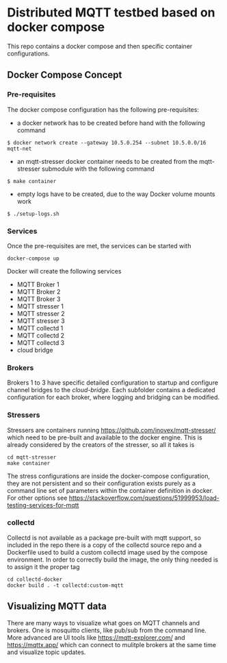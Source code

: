 # Distributed MQTT testbed based on docker compose
This repo contains a docker compose and then specific container configurations.

## Docker Compose Concept
### Pre-requisites
The docker compose configuration has the following pre-requisites:
* a docker network has to be created before hand with the following command
```
$ docker network create --gateway 10.5.0.254 --subnet 10.5.0.0/16 mqtt-net
```
* an mqtt-stresser docker container needs to be created from the mqtt-stresser submodule with the following command
```
$ make container
```
* empty logs have to be created, due to the way Docker volume mounts work
```
$ ./setup-logs.sh
```

### Services
Once the pre-requisites are met, the services can be started with
```
docker-compose up
```
Docker will create the following services
* MQTT Broker 1
* MQTT Broker 2
* MQTT Broker 3
* MQTT stresser 1
* MQTT stresser 2
* MQTT stresser 3
* MQTT collectd 1
* MQTT collectd 2
* MQTT collectd 3
* cloud bridge

### Brokers
Brokers 1 to 3 have specific detailed configuration to startup and configure channel bridges to the <i>cloud-bridge</i>. Each subfolder contains a dedicated configuration for each broker, where logging and bridging can be modified.

### Stressers
Stressers are containers running https://github.com/inovex/mqtt-stresser/ which need to be pre-built and available to the docker engine.
This is already considered by the creators of the stresser, so all it takes is
```
cd mqtt-stresser
make container
```

The stress configurations are inside the docker-compose configuration, they are not persistent and so their configuration exists purely as a command line set of parameters within the container definition in docker.
For other options see https://stackoverflow.com/questions/51999953/load-testing-services-for-mqtt

### collectd
Collectd is not available as a package pre-built with mqtt support, so included in the repo there is a copy of the collectd source repo and a Dockerfile used to build a custom collectd image used by the compose environment.
In order to correctly build the image, the only thing needed is to assign it the proper tag
```
cd collectd-docker
docker build . -t collectd:custom-mqtt
```

## Visualizing MQTT data
There are many ways to visualize what goes on MQTT channels and brokers. One is mosquitto clients, like pub/sub from the command line. More advanced are UI tools like https://mqtt-explorer.com/ and https://mqttx.app/ which can connect to mulitple brokers at the same time and visualize topic updates.
